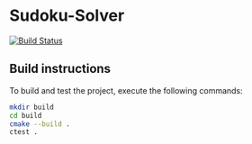 # Sudoku-Solver

[![Build Status](https://travis-ci.org/ob-algdatii-ss18/leistungsnachweis-mamatofe.svg?branch=master)](https://travis-ci.org/ob-algdatii-ss18/leistungsnachweis-mamatofe)

## Build instructions

To build and test the project, execute the following commands:

```sh
mkdir build
cd build
cmake --build .
ctest .
```
